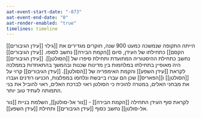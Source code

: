 ```yaml
---
aat-event-start-date: "-873"
aat-event-end-date: "0"
aat-render-enabled: "true"
timelines: timeline
---
```

[[עידן הגיבורים]] הייתה התקופה שנמשכה כמעט 900 שנה, חוקרים מגדירים את [[גילוי הקסם]] כתחילתו של העידן, סיום [[הקמת הבירה]] נחשב לסופו.
[[עידן הגיבורים]] נחשב כתחילת ההיסטוריה המתועדת ותחילת סיפרו של [[הסולטן]].
[[עידן הגיבורים]] היה מאופיין בתחילתו במלחמות בין מדינות שכנות ובהמשך בהתאחדות בממלכה לקראת [[עידן השפע]] והקמת האימפריה של [[הסולטן]].
[[עידן הגיבורים]] קרוי על [[הסולטן]] ו[[הפאריס]] שכן הם עברו בייבשת ונלחמו במפלצות, הכניעו רודנים ועברו את מבחני האלים, במטרה להוכיח כי הסולטן ראוי לברכת האלים, ראוי להוביל את בני התמותה לעתיד טוב יותר.

לקראת סוף העידן התחילה [[הקמת הבירה]] - [[נור אל-סולטן]], השלמת בניית [[נור אל-סולטן]] נחשב כסוף [[עידן הגיבורים]] ותחילת [[עידן השפע]].